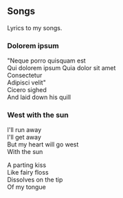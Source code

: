 ## Songs

Lyrics to my songs.


### Dolorem ipsum

"Neque porro quisquam est  
Qui dolorem ipsum
Quia dolor sit amet  
Consectetur  
Adipisci velit"  
Cicero sighed  
And laid down his quill  


### West with the sun

I'll run away  
I'll get away  
But my heart will go west  
With the sun  

A parting kiss  
Like fairy floss  
Dissolves on the tip  
Of my tongue  
